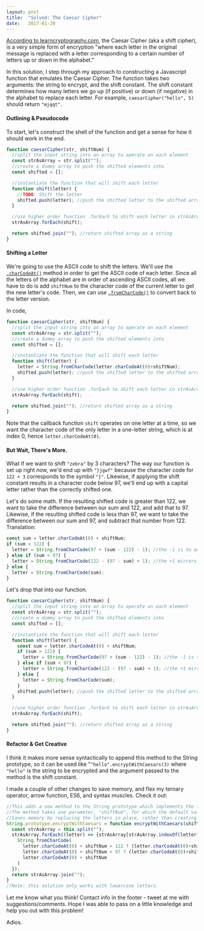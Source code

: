 ```yaml
---
layout: post
title:  "Solved: The Caesar Cipher"
date:   2017-01-20
---
```


[According to learncryptography.com](https://learncryptography.com/classical-encryption/caesar-cipher), the Caesar Cipher (aka a shift cipher), is a very simple form of encryption "where each letter in the original message is replaced with a letter corresponding to a certain number of letters up or down in the alphabet."

In this solution, I step through my approach to constructing a Javascript function that emulates the Caesar Cipher. The function takes two arguments: the string to encrypt, and the shift constant. The shift constant determines how many letters we go up (if positive) or down (if negative) in the alphabet to replace each letter. For example, `caesarCipher("hello", 5)` should return `"mjqqt"`.


#### Outlining & Pseudocode
To start, let's construct the shell of the function and get a sense for how it should work in the end.
~~~ javascript
function caesarCipher(str, shiftNum) {
  //split the input string into an array to operate on each element
  const strAsArray = str.split("");
  //create a dummy array to push the shifted elements into
  const shifted = [];

  //instantiate the function that will shift each letter   
  function shift(letter) {
    //TODO: Shift the letter
    shifted.push(letter); //push the shifted letter to the shifted array
  }

  //use higher order function .forEach to shift each letter in strAsArray
  strAsArray.forEach(shift);

  return shifted.join(""); //return shifted array as a string
}
~~~

#### Shifting a Letter
We're going to use the ASCII code to shift the letters. We'll use the [`.charCodeAt()`](https://developer.mozilla.org/en-US/docs/Web/JavaScript/Reference/Global_Objects/String/charCodeAt) method in order to get the ASCII code of each letter. Since all the letters of the alphabet are in order of ascending ASCII codes, all we have to do is add `shiftNum` to the character code of the current letter to get the new letter's code. Then, we can use [`.fromCharCode()`](https://developer.mozilla.org/en-US/docs/Web/JavaScript/Reference/Global_Objects/String/fromCharCode) to convert back to the letter version.

In code,
~~~ javascript
function caesarCipher(str, shiftNum) {
  //split the input string into an array to operate on each element
  const strAsArray = str.split("");
  //create a dummy array to push the shifted elements into
  const shifted = [];

  //instantiate the function that will shift each letter
  function shift(letter) {
    letter = String.fromCharCode(letter.charCodeAt(0)+shiftNum);
    shifted.push(letter); //push the shifted letter to the shifted array
  }

  //use higher order function .forEach to shift each letter in strAsArray
  strAsArray.forEach(shift);

  return shifted.join(""); //return shifted array as a string
}
~~~

Note that the callback function `shift` operates on one letter at a time, so we want the character code of the only letter in a one-letter string, which is at index 0, hence `letter.charCodeAt(0)`.

#### But Wait, There's More.
What if we want to shift `"zebra"` by 3 characters? The way our function is set up right now, we'd end up with `"}jgwf"` because the character code for `122 + 3` corresponds to the symbol `"}"`. Likewise, if applying the shift constant results in a character code below 97, we'll end up with a capital letter rather than the correctly shifted one.

Let's do some math. If the resulting shifted code is greater than 122, we want to take the difference between our sum and 122, and add that to 97. Likewise, if the resulting shifted code is less than 97, we want to take the difference between our sum and 97, and subtract that number from 122. Translation:

~~~ javascript
const sum = letter.charCodeAt(0) + shiftNum;
if (sum > 122) {
  letter = String.fromCharCode(97 + (sum - 122) - 1); //the -1 is to adjust for inclusion
} else if (sum < 97) {
  letter = String.fromCharCode(122 - (97 - sum) + 1); //the +1 mirrors the -1 above
} else {
  letter = String.fromCharCode(sum);
}
~~~

Let's drop that into our function.

~~~ javascript
function caesarCipher(str, shiftNum) {
  //split the input string into an array to operate on each element
  const strAsArray = str.split("");
  //create a dummy array to push the shifted elements into
  const shifted = [];

  //instantiate the function that will shift each letter
  function shift(letter) {
    const sum = letter.charCodeAt(0) + shiftNum;
    if (sum > 122) {
      letter = String.fromCharCode(97 + (sum - 122) - 1); //the -1 is to adjust for inclusion
    } else if (sum < 97) {
      letter = String.fromCharCode(122 - (97 - sum) + 1); //the +1 mirrors the -1 above
    } else {
      letter = String.fromCharCode(sum);
    }
    shifted.push(letter); //push the shifted letter to the shifted array
  }

  //use higher order function .forEach to shift each letter in strAsArray
  strAsArray.forEach(shift);

  return shifted.join(""); //return shifted array as a string
}
~~~

#### Refactor & Get Creative
I think it makes more sense syntactically to append this method to the String prototype, so it can be used like "`"hello".encryptWithCaesars(3)` where `"hello"` is the string to be encrypted and the argument passed to the method is the shift constant.

I made a couple of other changes to save memory, and flex my ternary operator, arrow function, ES6, and syntax muscles. Check it out:

~~~ javascript
//This adds a new method to the String prototype which implements the function "encryptWithCaesars" on that string.
//The method takes one parameter, "shiftNum", for which the default value is 2 (if no shiftNum is provided).
//Saves memory by replacing the letters in place, rather than creating a new array and pushing the letters to that array.
String.prototype.encryptWithCaesars = function encryptWithCaesars(shiftNum = 2) {
  const strAsArray = this.split("");
  strAsArray.forEach((letter) => {strAsArray[strAsArray.indexOf(letter)] =
    String.fromCharCode(
      letter.charCodeAt(0) + shiftNum > 122 ? (letter.charCodeAt(0)+shiftNum) - 26 :
      letter.charCodeAt(0) + shiftNum < 97 ? (letter.charCodeAt(0)+shiftNum) + 26 :
      letter.charCodeAt(0) + shiftNum
    )
  });
  return strAsArray.join("");
}
//Note: this solution only works with lowercase letters.
~~~

Let me know what you think! Contact info in the footer - tweet at me with suggestions/comments.
Hope I was able to pass on a little knowledge and help you out with this problem!

Adios.
